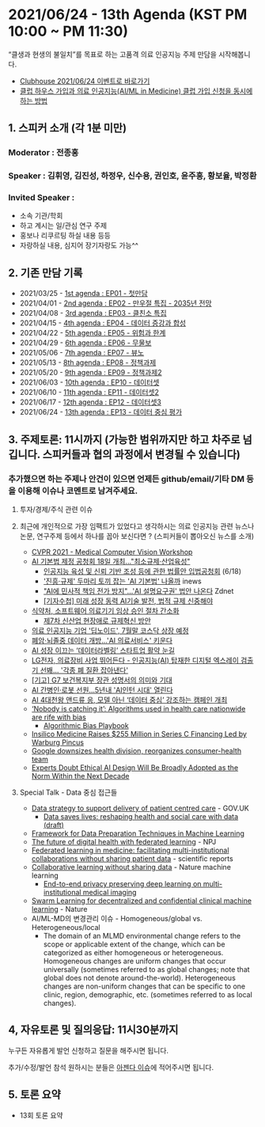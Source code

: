 # 2021/06/24 - 13th Agenda (KST PM 10:00 ~ PM 11:30)

“클생과 현생의 불일치”를 목표로 하는 고품격 의료 인공지능 주제 만담을 시작해봅니다. 

* [Clubhouse 2021/06/24 이벤트로 바로가기](https://www.clubhouse.com/event/Md07DWjq)
* [클럽 하우스 가입과 의료 인공지능(AI/ML in Medicine) 클럽 가입 신청을 동시에 하는 방법](https://www.clubhouse.com/join/aiml-in-medicine/fvzQHLyQ?fbclid=IwAR0_nnP9gHvug6Mhs-8gpy7AK1Q-CGxiQG7f_hq49sfHNljQUCfVnxFVBg8)

## 1. 스피커 소개 (각 1분 미만)
### Moderator : 전종홍
### Speaker : 김휘영, 김진성, 하정우, 신수용, 권인호, 윤주흥, 황보율, 박정환
### Invited Speaker :  
* 소속 기관/학회
* 하고 계시는 일/관심 연구 주제
* 홍보나 리쿠르팅 하실 내용 등등
* 자랑하실 내용, 심지어 장기자랑도 가능^^

## 2. 기존 만담 기록 
* 2021/03/25 - [1st agenda : EP01 - 첫만담](/20210325-1st-agenda.md)
* 2021/04/01 - [2nd agenda : EP02 - 만우절 특집 - 2035년 전망](/20210401-2nd-agenda.md)
* 2021/04/08 - [3rd agenda : EP03 - 클친소 특집](/20210408-3rd-agenda.md)
* 2021/04/15 - [4th agenda : EP04 - 데이터 증강과 합성](/20210415-4th-agenda.md)
* 2021/04/22 - [5th agenda : EP05 - 위험과 한계](/20210422-5th-agenda.md)
* 2021/04/29 - [6th agenda : EP06 - 무물보](/20210429-6th-agenda.md)
* 2021/05/06 - [7th agenda : EP07 - 뷰노](/20210506-7th-agenda.md)
* 2021/05/13 - [8th agenda : EP08 - 정책과제](/20210513-8th-agenda.md)
* 2021/05/20 - [9th agenda : EP09 - 정책과제2](/20210520-9th-agenda.md)
* 2021/06/03 - [10th agenda : EP10 - 데이터셋](/20210603-10th-agenda.md)
* 2021/06/10 - [11th agenda : EP11 - 데이터셋2](/20210610-11th-agenda.md)
* 2021/06/17 - [12th agenda : EP12 - 데이터셋3](/20210617-12th-agenda.md)
* 2021/06/24 - [13th agenda : EP13 - 데이터 중심 평가](/20210624-13th-agenda.md)

## 3. 주제토론: 11시까지 (가능한 범위까지만 하고 차주로 넘깁니다. 스피커들과 협의 과정에서 변경될 수 있습니다)

### 추가했으면 하는 주제나 안건이 있으면 언제든 github/email/기타 DM 등을 이용해 이슈나 코멘트로 남겨주세요. 

1. 투자/경제/주식 관련 이슈 

2. 최근에 개인적으로 가장 임팩트가 있었다고 생각하시는 의료 인공지능 관련  뉴스나 논문, 연구주제 등에서 하나를 꼽아 보신다면 ? (스피커들이 뽑아오신 뉴스를 소개) 
   * [CVPR 2021 - Medical Computer Vision Workshop](https://sites.google.com/view/cvprmcv21)
   * [AI 기본법 제정 공청회 18일 개최…"최소규제·산업육성"](http://www.inews24.com/view/1376969)
      * [인공지능 육성 및 신뢰 기반 조성 등에 관한 법률안 입법공청회](https://www.youtube.com/watch?v=zQX8FOyVp2M) (6/18)
      * ['진흥·규제' 두마리 토끼 잡는 'AI 기본법' 나올까](http://www.inews24.com/view/1377389) inews
      * ["AI에 민사적 책임 전가 방지"…'AI 설명요구권' 법안 나온다](https://n.news.naver.com/article/092/0002225352?cds=news_edit) Zdnet
      * [[기자수첩] 미래 성장 동력 AI기술 발전, 법적 규제 신중해야](http://www.inews24.com/view/1378392)
   * [식약처, 소프트웨어 의료기기 임상 승인 절차 간소화](https://newsis.com/view/?id=NISX20210617_0001480346&cID=13104&pID=13100)
      * [제7차 신산업 현장애로 규제혁신 방안](https://www.korea.kr/news/policyNewsView.do?newsId=148889027)
   * [의료 인공지능 기업 '딥노이드', 7월말 코스닥 상장 예정](https://www.irobotnews.com/news/articleView.html?idxno=25319)
   * [폐암·뇌졸중 데이터 개방…'AI 의료서비스' 키운다](https://www.mk.co.kr/news/it/view/2021/06/595473/)
   * [AI 성장 이끄는 ‘데이터라벨링’ 스타트업 활약 눈길](https://platum.kr/archives/165225)
   * [LG전자, 의료장비 사업 뛰어든다 - 인공지능(AI) 탑재한 디지털 엑스레이 검출기 선봬... '각종 폐 질환 잡아낸다'](https://news.g-enews.com/view.php?ud=202106221347233308becd74a0af_1&ssk=g130000mainedit&md=20210622144324_R)
   * [[기고] G7 보건복지부 장관 성명서의 의미와 기대](http://m.medipana.com/index_sub.asp?NewsNum=279176)
   * [AI 간병인·로봇 선원…5년내 'AI인턴 시대' 열린다](https://www.mk.co.kr/news/it/view/2021/06/588677/)
   * [AI 4대천왕 앤드류 응, 모델 아닌 ‘데이터 중심’ 강조하는 캠페인 개최](http://www.aitimes.com/news/articleView.html?idxno=139080)
   * [‘Nobody is catching it’: Algorithms used in health care nationwide are rife with bias](https://www.statnews.com/2021/06/21/algorithm-bias-playbook-hospitals/)
      * [Algorithmic Bias Playbook](https://www.chicagobooth.edu/-/media/project/chicago-booth/centers/caai/docs/algorithmic-bias-playbook-june-2021.pdf)
   * [Insilico Medicine Raises $255 Million in Series C Financing Led by Warburg Pincus](https://www.prnewswire.com/in/news-releases/insilico-medicine-raises-255-million-in-series-c-financing-led-by-warburg-pincus-844321051.html)
   * [Google downsizes health division, reorganizes consumer-health team](https://www.mobihealthnews.com/news/google-downsizes-health-division-reorganizes-consumer-health-team)
   * [Experts Doubt Ethical AI Design Will Be Broadly Adopted as the Norm Within the Next Decade](https://www.pewresearch.org/internet/2021/06/16/experts-doubt-ethical-ai-design-will-be-broadly-adopted-as-the-norm-within-the-next-decade/)

3. Special Talk - Data 중심 접근들
   * [Data strategy to support delivery of patient centred care](https://www.gov.uk/government/news/data-strategy-to-support-delivery-of-patient-centred-care) - GOV.UK
      * [Data saves lives: reshaping health and social care with data (draft)](https://www.gov.uk/government/publications/data-saves-lives-reshaping-health-and-social-care-with-data-draft/data-saves-lives-reshaping-health-and-social-care-with-data-draft)
   * [Framework for Data Preparation Techniques in Machine Learning](https://machinelearningmastery.com/framework-for-data-preparation-for-machine-learning/?fbclid=IwAR2jbN365NGrWBxQu_MI-XFgo2T9irXKiNp8G1J65LGPKwDbk43x_j181BI)
   * [The future of digital health with federated learning](https://www.nature.com/articles/s41746-020-00323-1) - NPJ
   * [Federated learning in medicine: facilitating multi-institutional collaborations without sharing patient data](https://www.nature.com/articles/s41598-020-69250-1) - scientific reports 
   * [Collaborative learning without sharing data](https://www.nature.com/articles/s42256-021-00364-5) - Nature machine learning
      * [End-to-end privacy preserving deep learning on multi-institutional medical imaging](https://www.nature.com/articles/s42256-021-00337-8)
   * [Swarm Learning for decentralized and confidential clinical machine learning](https://www.nature.com/articles/s41586-021-03583-3) - Nature 
   * AI/ML-MD의 변경관리 이슈 - Homogeneous/global vs. Heterogeneous/local
      * The domain of an MLMD environmental change refers to the scope or applicable extent of the change, which can be categorized as either homogeneous or heterogeneous. Homogeneous changes are uniform changes that occur universally (sometimes referred to as global changes; note that global does not denote around-the-world). Heterogeneous changes are non-uniform changes that can be specific to one clinic, region, demographic, etc. (sometimes referred to as local changes).
   
## 4, 자유토론 및 질의응답: 11시30분까지

누구든 자유롭게 발언 신청하고 질문을 해주시면 됩니다. 

추가/수정/발언 참석 원하시는 분들은 [아젠다 이슈](https://github.com/hollobit/AIML-in-Medicine-club/issues/14)에 적어주시면 됩니다. 

## 5. 토론 요약

* 13회 토론 요약 
